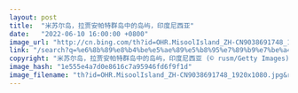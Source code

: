 ```yaml
---
layout: post
title:  "米苏尔岛，拉贾安帕特群岛中的岛屿，印度尼西亚"
date:   "2022-06-10 16:00:00 +0800"
image_url: "http://cn.bing.com/th?id=OHR.MisoolIsland_ZH-CN9038691748_1920x1080.jpg&rf=LaDigue_1920x1080.jpg&pid=hp"
link: "/search?q=%e6%8b%89%e8%b4%be%e5%ae%89%e5%b8%95%e7%89%b9%e7%be%a4%e5%b2%9b&form=hpcapt&mkt=zh-cn"
copyright: "米苏尔岛，拉贾安帕特群岛中的岛屿，印度尼西亚 (© rusm/Getty Images)"
image_hash: "1e555e4a7d0e8616c7a95946fd6f9f1d"
image_filename: "th?id=OHR.MisoolIsland_ZH-CN9038691748_1920x1080.jpg&rf=LaDigue_1920x1080.jpg&pid=hp"
---
```

